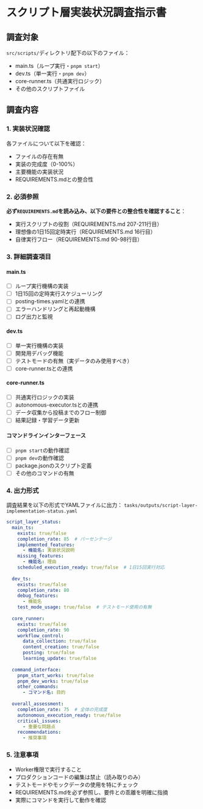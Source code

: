 # スクリプト層実装状況調査指示書

## 調査対象
`src/scripts/`ディレクトリ配下の以下のファイル：
- main.ts（ループ実行・`pnpm start`）
- dev.ts（単一実行・`pnpm dev`）
- core-runner.ts（共通実行ロジック）
- その他のスクリプトファイル

## 調査内容

### 1. 実装状況確認
各ファイルについて以下を確認：
- ファイルの存在有無
- 実装の完成度（0-100%）
- 主要機能の実装状況
- REQUIREMENTS.mdとの整合性

### 2. 必須参照
**必ず`REQUIREMENTS.md`を読み込み、以下の要件との整合性を確認すること**：
- 実行スクリプトの役割（REQUIREMENTS.md 207-211行目）
- 理想像の1日15回定時実行（REQUIREMENTS.md 16行目）
- 自律実行フロー（REQUIREMENTS.md 90-98行目）

### 3. 詳細調査項目

#### main.ts
- [ ] ループ実行機構の実装
- [ ] 1日15回の定時実行スケジューリング
- [ ] posting-times.yamlとの連携
- [ ] エラーハンドリングと再起動機構
- [ ] ログ出力と監視

#### dev.ts
- [ ] 単一実行機構の実装
- [ ] 開発用デバッグ機能
- [ ] テストモードの有無（実データのみ使用すべき）
- [ ] core-runner.tsとの連携

#### core-runner.ts
- [ ] 共通実行ロジックの実装
- [ ] autonomous-executor.tsとの連携
- [ ] データ収集から投稿までのフロー制御
- [ ] 結果記録・学習データ更新

#### コマンドラインインターフェース
- [ ] `pnpm start`の動作確認
- [ ] `pnpm dev`の動作確認
- [ ] package.jsonのスクリプト定義
- [ ] その他のコマンドの有無

### 4. 出力形式
調査結果を以下の形式でYAMLファイルに出力：
`tasks/outputs/script-layer-implementation-status.yaml`

```yaml
script_layer_status:
  main_ts:
    exists: true/false
    completion_rate: 85  # パーセンテージ
    implemented_features:
      - 機能名: 実装状況説明
    missing_features:
      - 機能名: 理由
    scheduled_execution_ready: true/false  # 1日15回実行対応
    
  dev_ts:
    exists: true/false
    completion_rate: 80
    debug_features:
      - 機能名
    test_mode_usage: true/false  # テストモード使用の有無
    
  core_runner:
    exists: true/false
    completion_rate: 90
    workflow_control:
      data_collection: true/false
      content_creation: true/false
      posting: true/false
      learning_update: true/false
    
  command_interface:
    pnpm_start_works: true/false
    pnpm_dev_works: true/false
    other_commands:
      - コマンド名: 目的
    
  overall_assessment:
    completion_rate: 75  # 全体の完成度
    autonomous_execution_ready: true/false
    critical_issues:
      - 重要な問題点
    recommendations:
      - 推奨事項
```

### 5. 注意事項
- Worker権限で実行すること
- プロダクションコードの編集は禁止（読み取りのみ）
- テストモードやモックデータの使用を特にチェック
- REQUIREMENTS.mdを必ず参照し、要件との乖離を明確に指摘
- 実際にコマンドを実行して動作を確認